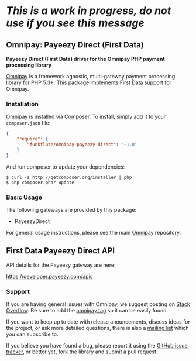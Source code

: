 # ***This is a work in progress, do not use if you see this message***

## Omnipay: Payeezy Direct (First Data)

**Payeezy Direct (First Data) driver for the Omnipay PHP payment processing library**

[Omnipay](https://github.com/thephpleague/omnipay) is a framework agnostic, multi-gateway payment
processing library for PHP 5.3+. This package implements First Data support for Omnipay.

### Installation

Omnipay is installed via [Composer](http://getcomposer.org/). To install, simply add it
to your `composer.json` file:

```json
{
    "require": {
        "funkflute/omnipay-payeezy-direct": "~1.0"
    }
}
```

And run composer to update your dependencies:

    $ curl -s http://getcomposer.org/installer | php
    $ php composer.phar update

### Basic Usage

The following gateways are provided by this package:

* PayeezyDirect

For general usage instructions, please see the main [Omnipay](https://github.com/thephpleague/omnipay)
repository.

## First Data Payeezy Direct API

API details for the Payeezy gateway are here:

https://developer.payeezy.com/apis

### Support

If you are having general issues with Omnipay, we suggest posting on
[Stack Overflow](http://stackoverflow.com/). Be sure to add the
[omnipay tag](http://stackoverflow.com/questions/tagged/omnipay) so it can be easily found.

If you want to keep up to date with release anouncements, discuss ideas for the project,
or ask more detailed questions, there is also a [mailing list](https://groups.google.com/forum/#!forum/omnipay) which
you can subscribe to.

If you believe you have found a bug, please report it using the [GitHub issue tracker](https://github.com/thephpleague/omnipay-firstdata/issues),
or better yet, fork the library and submit a pull request.
